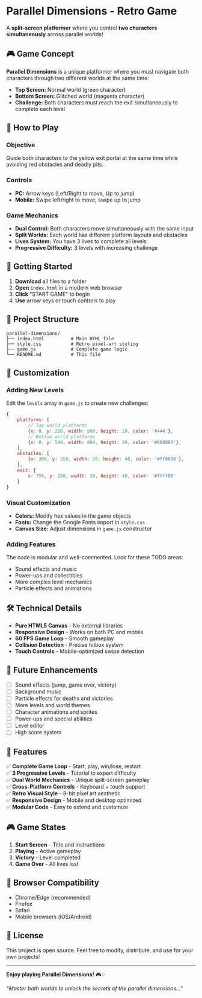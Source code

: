 # Parallel Dimensions - Retro Game

A **split-screen platformer** where you control **two characters simultaneously** across parallel worlds!

## 🎮 Game Concept

**Parallel Dimensions** is a unique platformer where you must navigate both characters through two different worlds at the same time:
- **Top Screen:** Normal world (green character)
- **Bottom Screen:** Glitched world (magenta character)
- **Challenge:** Both characters must reach the exit simultaneously to complete each level

## 🎯 How to Play

### Objective
Guide both characters to the yellow exit portal at the same time while avoiding red obstacles and deadly pits.

### Controls
- **PC:** Arrow keys (Left/Right to move, Up to jump)
- **Mobile:** Swipe left/right to move, swipe up to jump

### Game Mechanics
- **Dual Control:** Both characters move simultaneously with the same input
- **Split Worlds:** Each world has different platform layouts and obstacles
- **Lives System:** You have 3 lives to complete all levels
- **Progressive Difficulty:** 3 levels with increasing challenge

## 🚀 Getting Started

1. **Download** all files to a folder
2. **Open** `index.html` in a modern web browser
3. **Click** "START GAME" to begin
4. **Use** arrow keys or touch controls to play

## 📁 Project Structure

```
parallel-dimensions/
├── index.html          # Main HTML file
├── style.css           # Retro pixel-art styling
├── game.js             # Complete game logic
└── README.md           # This file
```

## 🎨 Customization

### Adding New Levels
Edit the `levels` array in `game.js` to create new challenges:

```javascript
{
    platforms: [
        // Top world platforms
        {x: 0, y: 280, width: 800, height: 20, color: '#444'},
        // Bottom world platforms  
        {x: 0, y: 580, width: 800, height: 20, color: '#800080'},
    ],
    obstacles: [
        {x: 300, y: 260, width: 20, height: 40, color: '#ff0000'},
    ],
    exit: {
        x: 750, y: 260, width: 30, height: 40, color: '#ffff00'
    }
}
```

### Visual Customization
- **Colors:** Modify hex values in the game objects
- **Fonts:** Change the Google Fonts import in `style.css`
- **Canvas Size:** Adjust dimensions in `game.js` constructor

### Adding Features
The code is modular and well-commented. Look for these TODO areas:
- Sound effects and music
- Power-ups and collectibles
- More complex level mechanics
- Particle effects and animations

## 🛠️ Technical Details

- **Pure HTML5 Canvas** - No external libraries
- **Responsive Design** - Works on both PC and mobile
- **60 FPS Game Loop** - Smooth gameplay
- **Collision Detection** - Precise hitbox system
- **Touch Controls** - Mobile-optimized swipe detection

## 🎵 Future Enhancements

- [ ] Sound effects (jump, game over, victory)
- [ ] Background music
- [ ] Particle effects for deaths and victories
- [ ] More levels and world themes
- [ ] Character animations and sprites
- [ ] Power-ups and special abilities
- [ ] Level editor
- [ ] High score system

## 🌟 Features

✅ **Complete Game Loop** - Start, play, win/lose, restart  
✅ **3 Progressive Levels** - Tutorial to expert difficulty  
✅ **Dual World Mechanics** - Unique split-screen gameplay  
✅ **Cross-Platform Controls** - Keyboard + touch support  
✅ **Retro Visual Style** - 8-bit pixel art aesthetic  
✅ **Responsive Design** - Mobile and desktop optimized  
✅ **Modular Code** - Easy to extend and customize  

## 🎮 Game States

1. **Start Screen** - Title and instructions
2. **Playing** - Active gameplay
3. **Victory** - Level completed
4. **Game Over** - All lives lost

## 🔧 Browser Compatibility

- Chrome/Edge (recommended)
- Firefox
- Safari
- Mobile browsers (iOS/Android)

## 📝 License

This project is open source. Feel free to modify, distribute, and use for your own projects!

---

**Enjoy playing Parallel Dimensions!** 🎮✨

*"Master both worlds to unlock the secrets of the parallel dimensions..."*

